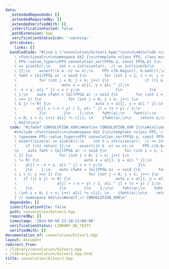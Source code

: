 ```yaml
---
data:
  _extendedDependsOn: []
  _extendedRequiredBy: []
  _extendedVerifiedWith: []
  _isVerificationFailed: false
  _pathExtension: hpp
  _verificationStatusIcon: ':warning:'
  attributes:
    links: []
  bundledCode: "#line 1 \"convolution/bitxor1.hpp\"\n\n\n\n#include <cassert>\n#include\
    \ <functional>\n\nnamespace kk2 {\n\ntemplate <class FPS, class mint = typename\
    \ FPS::value_type>\nFPS convolution_xor(FPS& a, const FPS& b) {\n    assert(size(a)\
    \ == size(b));\n    int n = int(size(a));  // == int(size(b)\n    if (!n) return\
    \ {};\n    assert((n & -n) == n);\n    FPS c(b.begin(), b.end());\n\n    auto\
    \ fwht = [&](FPS& a) -> void {\n        for (int i = 1; i < n; i <<= 1) {\n  \
    \          for (int j = 0; j < n; j++) {\n                if ((i & j) != 0) {\n\
    \                    auto x = a[j], y = a[i ^ j];\n                    a[j] =\
    \ -x + y, a[i ^ j] = x + y;\n                }\n            }\n        }\n   \
    \ };\n    auto ifwht = [&](FPS& a) -> void {\n        for (int i = 1; i < n; i\
    \ <<= 1) {\n            for (int j = 0; j < n; j++) {\n                if ((i\
    \ & j) != 0) {\n                    auto x = a[j], y = a[i ^ j];\n           \
    \         a[j] = (-x + y) / 2, a[i ^ j] = (x + y) / 2;\n                }\n  \
    \          }\n        }\n    };\n\n    fwht(a);\n    fwht(c);\n    for (int i\
    \ = 0; i < n; i++) a[i] *= c[i]; \n    ifwht(a);\n\n    return a;\n}\n\n} // namespace\
    \ kk2\n\n\n"
  code: "#ifndef CONVOLUTION_XOR\n#define CONVOLUTION_XOR 1\n\n#include <cassert>\n\
    #include <functional>\n\nnamespace kk2 {\n\ntemplate <class FPS, class mint =\
    \ typename FPS::value_type>\nFPS convolution_xor(FPS& a, const FPS& b) {\n   \
    \ assert(size(a) == size(b));\n    int n = int(size(a));  // == int(size(b)\n\
    \    if (!n) return {};\n    assert((n & -n) == n);\n    FPS c(b.begin(), b.end());\n\
    \n    auto fwht = [&](FPS& a) -> void {\n        for (int i = 1; i < n; i <<=\
    \ 1) {\n            for (int j = 0; j < n; j++) {\n                if ((i & j)\
    \ != 0) {\n                    auto x = a[j], y = a[i ^ j];\n                \
    \    a[j] = -x + y, a[i ^ j] = x + y;\n                }\n            }\n    \
    \    }\n    };\n    auto ifwht = [&](FPS& a) -> void {\n        for (int i = 1;\
    \ i < n; i <<= 1) {\n            for (int j = 0; j < n; j++) {\n             \
    \   if ((i & j) != 0) {\n                    auto x = a[j], y = a[i ^ j];\n  \
    \                  a[j] = (-x + y) / 2, a[i ^ j] = (x + y) / 2;\n            \
    \    }\n            }\n        }\n    };\n\n    fwht(a);\n    fwht(c);\n    for\
    \ (int i = 0; i < n; i++) a[i] *= c[i]; \n    ifwht(a);\n\n    return a;\n}\n\n\
    } // namespace kk2\n\n#endif // CONVOLUTION_XOR\n"
  dependsOn: []
  isVerificationFile: false
  path: convolution/bitxor1.hpp
  requiredBy: []
  timestamp: '2024-09-08 23:28:21+09:00'
  verificationStatus: LIBRARY_NO_TESTS
  verifiedWith: []
documentation_of: convolution/bitxor1.hpp
layout: document
redirect_from:
- /library/convolution/bitxor1.hpp
- /library/convolution/bitxor1.hpp.html
title: convolution/bitxor1.hpp
---
```

